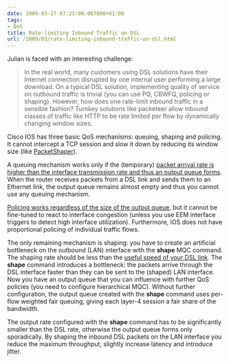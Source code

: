 ```yaml
---
date: 2009-03-27 07:23:00.007000+01:00
tags:
- QoS
title: Rate-limiting Inbound Traffic on DSL
url: /2009/03/rate-limiting-inbound-traffic-on-dsl.html
---
```

Julian is faced with an interesting challenge:

> In the real world, many customers using DSL solutions have their Internet connection disrupted by one internal user performing a large download. On a typical DSL solution, implementing quality of service on outbound traffic is trivial (you can use PQ, CBWFQ, policing or shaping). However, how does one rate-limit inbound traffic in a sensible fashion? Turnkey solutions like packeteer allow inbound classes of traffic like HTTP to be rate limited per flow by dynamically changing window sizes.

Cisco IOS has three basic QoS mechanisms: queuing, shaping and policing. It cannot intercept a TCP session and slow it down by reducing its window size (like [PacketShaper](http://www.bluecoat.com/products/packetshaper)).
<!--more-->
A queuing mechanism works only if the (temporary) [packet arrival rate is higher than the interface transmission rate and thus an output queue forms](/kb/tag/QoS/Queuing_Principles.html). When the router receives packets from a DSL link and sends them to an Ethernet link, the output queue remains almost empty and thus you cannot use any queuing mechanism.

[Policing works regardless of the size of the output queue](/kb/tag/QoS/QoS_Policing.html), but it cannot be fine-tuned to react to interface congestion (unless you use EEM interface triggers to detect high interface utilization). Furthermore, IOS does not have proportional policing of individual traffic flows.

The only remaining mechanism is shaping: you have to create an artificial bottleneck on the outbound (LAN) interface with the **shape** MQC command. The shaping rate should be less than the [useful speed of your DSL link](/2009/03/adsl-overhead.html). The **shape** command introduces a bottleneck: the packets arrive through the DSL interface faster than they can be sent to the (shaped) LAN interface. Now you have an output queue that you can influence with further QoS policies (you need to configure hierarchical MQC). Without further configuration, the output queue created with the **shape** command uses per-flow weighted fair queuing, giving each layer-4 session a fair share of the bandwidth.

The output rate configured with the **shape** command has to be significantly smaller than the DSL rate, otherwise the output queue forms only sporadically. By shaping the inbound DSL packets on the LAN interface you reduce the maximum throughput, slightly increase latency and introduce jitter.
